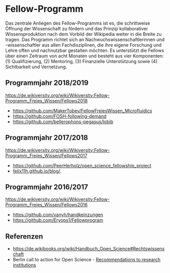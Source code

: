 # Fellow-Programm
   Das zentrale Anliegen des Fellow-Programms ist es, die schrittweise Öffnung der Wissenschaft zu fördern und das Prinzip kollaborativer Wissensproduktion nach dem Vorbild der Wikipedia weiter in die Breite zu tragen. Das Programm richtet sich an Nachwuchswissenschaftlerinnen und -wissenschaftler aus allen Fachdisziplinen, die ihre eigene Forschung und Lehre offen und nachnutzbar gestalten möchten. Es unterstützt die Fellows über einen Zeitraum von acht Monaten und besteht aus vier Komponenten: (1) Qualifizierung, (2) Mentoring, (3) Finanzielle Unterstützung sowie (4) Sichtbarkeit und Vernetzung.



## Programmjahr 2018/2019
https://de.wikiversity.org/wiki/Wikiversity:Fellow-Programm_Freies_Wissen/Fellows2018

- https://github.com/MakerTobey/FellowFreiesWissen_Microfluidics
- https://github.com/FOSH-following-demand
- https://github.com/bellerophons-pegasus/lobib


## Programmjahr 2017/2018
https://de.wikiversity.org/wiki/Wikiversity:Fellow-Programm_Freies_Wissen/Fellows2017

- https://github.com/PeerHerholz/open_science_fellowship_project
- [felix11h.github.io/blog/](http://felix11h.github.io/blog/).


## Programmjahr 2016/2017
https://de.wikiversity.org/wiki/Wikiversity:Fellow-Programm_Freies_Wissen/Fellows2016

- https://github.com/vanyh/handkeinzungen
- https://github.com/Eryops1/Fellowprogram


## Referenzen
- https://de.wikibooks.org/wiki/Handbuch_Open_Science#Rechtswissenschaft
- Berlin call to action for Open Science - [Recommendations to research institutions](https://en.wikiversity.org/wiki/Wikimedia_Deutschland/Open_Science_Fellows_Program/Berlin_Call_to_Action)
